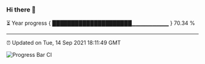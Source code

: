 ### Hi there 👋

⏳ Year progress { █████████████████████▁▁▁▁▁▁▁▁▁ } 70.34 %

---

⏰ Updated on Tue, 14 Sep 2021 18:11:49 GMT

![Progress Bar CI](https://github.com/liununu/liununu/workflows/Progress%20Bar%20CI/badge.svg)
